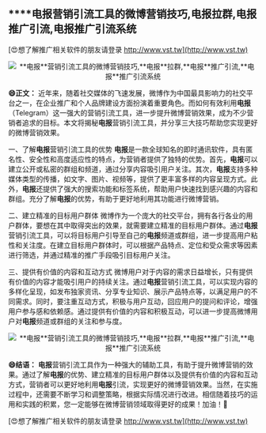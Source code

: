 ## ****电报**营销引流工具的微博营销技巧,**电报**拉群,**电报**推广引流,**电报**推广引流系统**

[😍想了解推广相关软件的朋友请登录 http://www.vst.tw](http://www.vst.tw)

 <center><img src="https://vst.tw/MP4/tuiguang/png/5.png" alt="**电报**营销引流工具的微博营销技巧,**电报**拉群,**电报**推广引流,**电报**推广引流系统"></center>

**😄正文：**
近年来，随着社交媒体的飞速发展，微博作为中国最具影响力的社交平台之一，在企业推广和个人品牌建设方面扮演着重要角色。而如何有效利用**电报**（Telegram）这一强大的营销引流工具，进一步提升微博营销效果，成为不少营销者追求的目标。本文将揭秘**电报**营销引流工具，并分享三大技巧帮助您实现更好的微博营销效果。

一、了解**电报**营销引流工具的优势
**电报**是一款全球知名的即时通讯软件，具有匿名性、安全性和高度适应性的特点，为营销者提供了独特的优势。首先，**电报**可以建立公开或私密的群组和频道，通过分享内容吸引用户关注。其次，**电报**支持多种媒体类型的传播，如文字、图片、视频等，提供了更丰富多样的内容呈现方式。此外，**电报**还提供了强大的搜索功能和标签系统，帮助用户快速找到感兴趣的内容和群组。充分了解**电报**的优势，有助于更好地利用其功能进行微博营销。

二、建立精准的目标用户群体
微博作为一个庞大的社交平台，拥有各行各业的用户群体，要想在其中取得突出的效果，就需要建立精准的目标用户群体。通过**电报**营销引流工具，可以将目标用户引导至自己的**电报**频道或群组，进一步提高用户粘性和关注度。在建立目标用户群体时，可以根据产品特点、定位和受众需求等因素进行筛选，并通过精准的推广手段吸引目标用户关注。

三、提供有价值的内容和互动方式
微博用户对于内容的需求日益增长，只有提供有价值的内容才能吸引用户的持续关注。通过**电报**营销引流工具，可以实现内容的多样化呈现，如发布独家资讯、分享专业知识、展示产品特点等，以满足用户的不同需求。同时，要注重互动方式，积极与用户互动，回应用户的提问和评论，增强用户参与感和依赖感。通过提供有价值的内容和积极互动，可以进一步提高微博用户对**电报**频道或群组的关注和参与度。

 <center><img src="https://vst.tw/MP4/tuiguang/png/7.png" alt="**电报**营销引流工具的微博营销技巧,**电报**拉群,**电报**推广引流,**电报**推广引流系统"></center>

**😄结语：**
**电报**营销引流工具作为一种强大的辅助工具，有助于提升微博营销的效果。通过了解**电报**的优势、建立精准的目标用户群体以及提供有价值的内容和互动方式，营销者可以更好地利用**电报**引流，实现更好的微博营销效果。当然，在实施过程中，还需要不断学习和调整策略，根据实际情况进行改进。相信随着技巧的运用和实践的积累，您一定能够在微博营销领域取得更好的成果！加油！💪

[😍想了解推广相关软件的朋友请登录 http://www.vst.tw](http://www.vst.tw)



